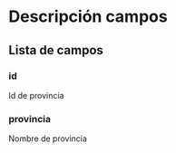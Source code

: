 # Descripción campos

## Lista de campos

### id 

Id de provincia

### provincia

Nombre de provincia


